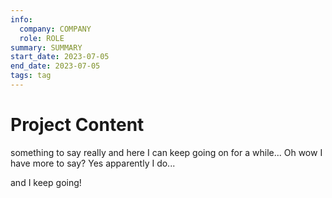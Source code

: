 ```yaml
---
info:
  company: COMPANY
  role: ROLE
summary: SUMMARY
start_date: 2023-07-05
end_date: 2023-07-05
tags: tag
---
```


# Project Content

something to say really and here I can keep going on for a while...
Oh wow I have more to say? Yes apparently I do...

and I keep going!
